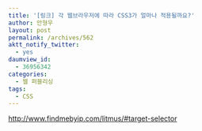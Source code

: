 ```yaml
---
title: '[링크] 각 웹브라우저에 따라 CSS3가 얼마나 적용될까요?'
author: 안형우
layout: post
permalink: /archives/562
aktt_notify_twitter:
  - yes
daumview_id:
  - 36956342
categories:
  - 웹 퍼블리싱
tags:
  - CSS
---
```

<http://www.findmebyip.com/litmus/#target-selector>